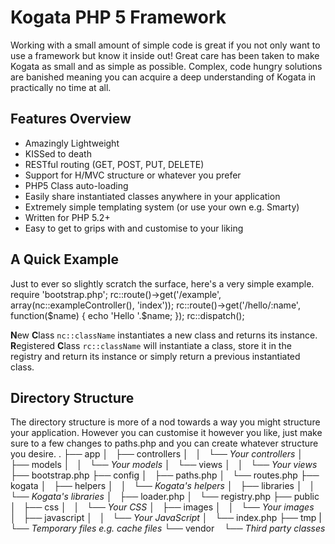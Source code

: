 # Kogata PHP 5 Framework
Working with a small amount of simple code is great if you not only want to use a framework but know it inside out! Great care has been taken to make Kogata as small and as simple as possible. Complex, code hungry solutions are banished meaning you can acquire a deep understanding of Kogata in practically no time at all.

## Features Overview
* Amazingly Lightweight
* KISSed to death
* RESTful routing (GET, POST, PUT, DELETE)
* Support for H/MVC structure or whatever you prefer
* PHP5 Class auto-loading
* Easily share instantiated classes anywhere in your application
* Extremely simple templating system (or use your own e.g. Smarty)
* Written for PHP 5.2+
* Easy to get to grips with and customise to your liking

## A Quick Example
Just to ever so slightly scratch the surface, here's a very simple example.
    require 'bootstrap.php';
    rc::route()->get('/example', array(nc::exampleController(), 'index'));
    rc::route()->get('/hello/:name', function($name) {
        echo 'Hello '.$name;
    });
    rc::dispatch();

**N**ew **C**lass `nc::className` instantiates a new class and returns its instance.  
**R**egistered **C**lass `rc::className` will instantiate a class, store it in the registry and return its instance or simply return a previous instantiated class.

## Directory Structure
The directory structure is more of a nod towards a way you might structure your application. However you can customise it however you like, just make sure to a few changes to paths.php and you can create whatever structure you desire.
    .
    ├── app
    │   ├── controllers
    │   │   └── *Your controllers*
    │   ├── models
    │   │   └── *Your models*
    │   └── views
    │   │   └── *Your views*
    ├── bootstrap.php
    ├── config
    │   ├── paths.php
    │   └── routes.php
    ├── kogata
    │   ├── helpers
    │   │   └── *Kogata's helpers*
    │   ├── libraries
    │   │   └── *Kogata's libraries*
    │   ├── loader.php
    │   └── registry.php
    ├── public
    │   ├── css
    │   │   └── *Your CSS*
    │   ├── images
    │   │   └── *Your images*
    │   ├── javascript
    │   │   └── *Your JavaScript*
    │   └── index.php
    ├── tmp
    |   └── *Temporary files e.g. cache files*
    └── vendor
        └── *Third party classes*